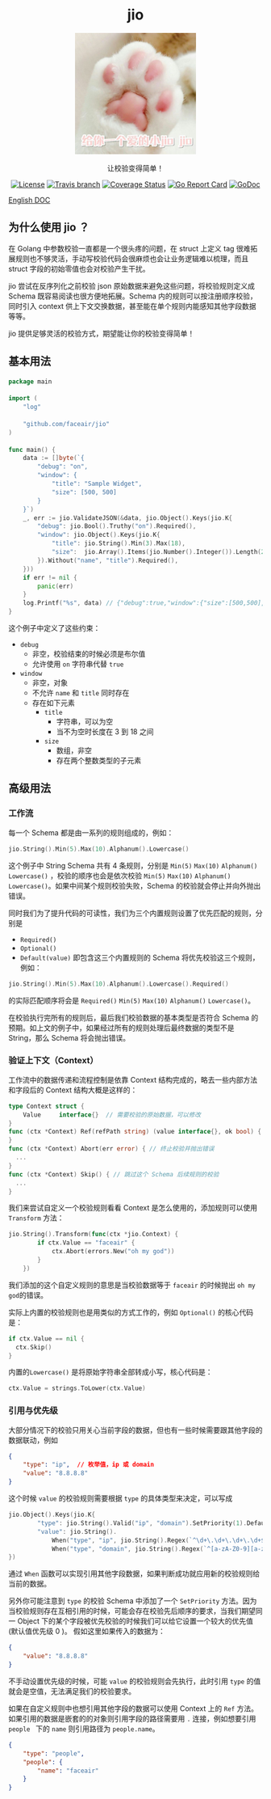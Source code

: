 <h1 align="center">jio</h1>

<p align="center">
    <img src="jio.jpg" width="240" height="240" border="0" alt="jio">
</p>
<p align="center">让校验变得简单！</p>

<p align="center">
    <a href="https://raw.githubusercontent.com/faceair/jio/master/LICENSE"><img src="https://img.shields.io/badge/License-MIT-blue.svg" alt="License"></a>
    <a href="https://travis-ci.org/faceair/jio"><img src="https://img.shields.io/travis/faceair/jio/master.svg?t=1540985641" alt="Travis branch"></a>
    <a href="https://coveralls.io/github/faceair/jio?branch=master"><img src="https://coveralls.io/repos/github/faceair/jio/badge.svg?branch=master&t=1540985641" alt="Coverage Status"></a>
    <a href="https://goreportcard.com/report/github.com/faceair/jio"><img src="https://goreportcard.com/badge/github.com/faceair/jio?t=1540985641" alt="Go Report Card"></a>
    <a href="https://godoc.org/github.com/faceair/jio"><img src="https://godoc.org/github.com/faceair/jio?status.svg" alt="GoDoc"></a>
</p>

[English DOC](README.md)

## 为什么使用 jio ？

在 Golang 中参数校验一直都是一个很头疼的问题，在 struct 上定义 tag 很难拓展规则也不够灵活，手动写校验代码会很麻烦也会让业务逻辑难以梳理，而且 struct 字段的初始零值也会对校验产生干扰。

jio 尝试在反序列化之前校验 json 原始数据来避免这些问题，将校验规则定义成 Schema 既容易阅读也很方便地拓展。Schema 内的规则可以按注册顺序校验，同时引入 context 供上下文交换数据，甚至能在单个规则内能感知其他字段数据等等。

jio 提供足够灵活的校验方式，期望能让你的校验变得简单！

## 基本用法

```go
package main

import (
	"log"

	"github.com/faceair/jio"
)

func main() {
	data := []byte(`{
		"debug": "on",
		"window": {
			"title": "Sample Widget",
			"size": [500, 500]
		}
	}`)
	_, err := jio.ValidateJSON(&data, jio.Object().Keys(jio.K{
		"debug": jio.Bool().Truthy("on").Required(),
		"window": jio.Object().Keys(jio.K{
			"title": jio.String().Min(3).Max(18),
			"size":  jio.Array().Items(jio.Number().Integer()).Length(2).Required(),
		}).Without("name", "title").Required(),
	}))
	if err != nil {
		panic(err)
	}
	log.Printf("%s", data) // {"debug":true,"window":{"size":[500,500],"title":"Sample Widget"}}
}
```

这个例子中定义了这些约束：
* `debug`
	* 非空，校验结束的时候必须是布尔值
	* 允许使用 `on` 字符串代替 `true`
* `window`
	* 非空，对象
	* 不允许 `name` 和 `title` 同时存在
	* 存在如下元素
		* `title`
			* 字符串，可以为空
			* 当不为空时长度在 3 到 18 之间
		* `size`
			* 数组，非空
			* 存在两个整数类型的子元素

## 高级用法

### 工作流

每一个 Schema 都是由一系列的规则组成的，例如：
```go
jio.String().Min(5).Max(10).Alphanum().Lowercase()
```
这个例子中 String Schema 共有 4 条规则，分别是  `Min(5)` `Max(10)` `Alphanum()` `Lowercase()` ，校验的顺序也会是依次校验  `Min(5)` `Max(10)` `Alphanum()` `Lowercase()`。如果中间某个规则校验失败，Schema 的校验就会停止并向外抛出错误。

同时我们为了提升代码的可读性，我们为三个内置规则设置了优先匹配的规则，分别是
* `Required()`
* `Optional()`
* `Default(value)`
即包含这三个内置规则的 Schema 将优先校验这三个规则，例如：
```go
jio.String().Min(5).Max(10).Alphanum().Lowercase().Required()
```
的实际匹配顺序将会是 `Required()` `Min(5)` `Max(10)` `Alphanum()` `Lowercase()`。

在校验执行完所有的规则后，最后我们校验数据的基本类型是否符合 Schema 的预期。如上文的例子中，如果经过所有的规则处理后最终数据的类型不是 String，那么 Schema 将会抛出错误。

### 验证上下文（Context）

工作流中的数据传递和流程控制是依靠 Context 结构完成的，略去一些内部方法和字段后的 Context 结构大概是这样的：
```go
type Context struct {
	Value     interface{}  // 需要校验的原始数据，可以修改
}
func (ctx *Context) Ref(refPath string) (value interface{}, ok bool) { // 引用其他字段数据
}
func (ctx *Context) Abort(err error) { // 终止校验并抛出错误
  ...
}
func (ctx *Context) Skip() { // 跳过这个 Schema 后续规则的校验
  ...
}
```

我们来尝试自定义一个校验规则看看 Context 是怎么使用的，添加规则可以使用 `Transform` 方法：
```go
jio.String().Transform(func(ctx *jio.Context) {
		if ctx.Value == "faceair" {
			ctx.Abort(errors.New("oh my god"))
		}
	})
```
我们添加的这个自定义规则的意思是当校验数据等于 `faceair` 的时候抛出 `oh my god`的错误。

实际上内置的校验规则也是用类似的方式工作的，例如 `Optional()` 的核心代码是：
```go
if ctx.Value == nil {
  ctx.Skip()
}
```
内置的`Lowercase()` 是将原始字符串全部转成小写，核心代码是：
```go
ctx.Value = strings.ToLower(ctx.Value)
```

### 引用与优先级

大部分情况下的校验只用关心当前字段的数据，但也有一些时候需要跟其他字段的数据联动，例如
```json
{
    "type": "ip",  // 枚举值，ip 或 domain
    "value": "8.8.8.8"
}
```
这个时候 `value` 的校验规则需要根据 `type` 的具体类型来决定，可以写成
```go
jio.Object().Keys(jio.K{
		"type": jio.String().Valid("ip", "domain").SetPriority(1).Default("ip"),
		"value": jio.String().
			When("type", "ip", jio.String().Regex(`^\d+\.\d+\.\d+\.\d+$`)).
			When("type", "domain", jio.String().Regex(`^[a-zA-Z0-9][a-zA-Z0-9-]{1,61}[a-zA-Z0-9]\.[a-zA-Z]{2,}$`)).Required(),
})
```
通过 `When` 函数可以实现引用其他字段数据，如果判断成功就应用新的校验规则给当前的数据。

另外你可能注意到 `type` 的校验 Schema 中添加了一个 `SetPriority` 方法。因为当校验规则存在互相引用的时候，可能会存在校验先后顺序的要求，当我们期望同一 Object 下的某个字段被优先校验的时候我们可以给它设置一个较大的优先值 (默认值优先级 0 )。
假如这里如果传入的数据为：
```json
{
    "value": "8.8.8.8"
}
```
不手动设置优先级的时候，可能 `value` 的校验规则会先执行，此时引用 `type` 的值就会是空值，无法满足我们的校验要求。

如果在自定义规则中也想引用其他字段的数据可以使用 Context 上的 `Ref` 方法。如果引用的数据是嵌套的的对象则引用字段的路径需要用 `.` 连接，例如想要引用 `people ` 下的 `name` 则引用路径为 `people.name`。
```json
{
    "type": "people",
    "people": {
        "name": "faceair"
    }
}
```
